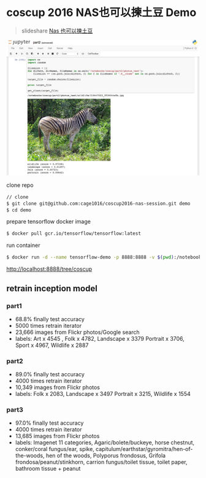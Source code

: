 # coscup 2016 NAS也可以揀土豆 Demo

> slideshare [Nas 也可以揀土豆](http://www.slideshare.net/cagechung/nas-65206227)


![demo](./image.jpg)


clone repo

```sh
// clone
$ git clone git@github.com:cage1016/coscup2016-nas-session.git demo
$ cd demo
```

prepare tensorflow docker image

```sh
$ docker pull gcr.io/tensorflow/tensorflow:latest
```

run container

```sh
$ docker run -d --name tensorflow-demo -p 8888:8888 -v $(pwd):/notebooks/coscup gcr.io/tensorflow/tensorflow:latest
```

[http://localhost:8888/tree/coscup](http://localhost:8888/tree/coscup)


## retrain inception model

### part1
  - 68.8% finally test accuracy
  - 5000 times retrain iterator
  - 23,666 images from Flickr photos/Google search
  - labels: Art x 4545 , Folk x 4782, Landscape x 3379 Portrait  x 3706, Sport  x 4967, Wildlife x 2887

### part2
  - 89.0% finally test accuracy
  - 4000 times retrain iterator
  - 10,349 images from Flickr photos
  - labels: Folk x 2083, Landscape x 3497 Portrait  x 3215, Wildlife x 1554

### part3
  - 97.0% finally test accuracy
  - 4000 times retrain iterator
  - 13,685 images from Flickr photos
  - labels: Imagenet 11 categories, Agaric/bolete/buckeye, horse chestnut, conker/coral fungus/ear, spike, capitulum/earthstar/gyromitra/hen-of-the-woods, hen of the woods, Polyporus frondosus, Grifola frondosa/peanut/stinkhorn, carrion fungus/toilet tissue, toilet paper, bathroom tissue + peanut
